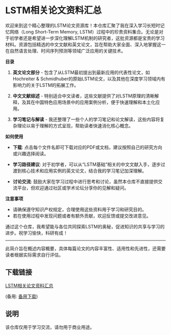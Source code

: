 # LSTM相关论文资料汇总

欢迎来到这个精心整理的LSTM论文资源库！本仓库汇聚了我在深入学习长短时记忆网络（Long Short-Term Memory, LSTM）过程中的珍贵资料集合。无论是对于初学者还是希望进一步深化理解LSTM机制的研究者，这批资源都是宝贵的学习材料。资源包括精选的中文文献和英文论文，旨在帮助大家全面、深入地掌握这一在自然语言处理、时间序列预测等领域广泛应用的关键技术。

**目录**

1. **英文论文部分** - 包含了从LSTM最初提出到最新应用的代表性论文，如Hochreiter & Schmidhuber的原始LSTM论文，以及其他在深度学习领域内有影响力的关于LSTM的拓展工作。

2. **中文文献综述** - 特别适合中文读者，这些文献提供了对LSTM原理的清晰解释，及其在中国特色应用场景中的应用案例分析，便于快速理解和本土化应用。

3. **学习笔记与解读** - 我还整理了一些个人的学习笔记和论文解读，这些内容将复杂理论以易于理解的方式呈现，帮助读者快速消化核心概念。

**如何使用**

- **下载**: 点击每个文件名即可下载对应的PDF或文档，建议按照自己的研究方向或兴趣选择阅读。
  
- **学习路径建议**: 对于初学者，可以从“LSTM基础”相关的中文文献入手，逐步过渡到核心技术和应用实例的英文论文，结合我的学习笔记加深理解。
  
- **讨论交流**: 鼓励大家在学习过程中进行思考和讨论，虽然本仓库不直接提供交流平台，但欢迎通过社区或学术论坛分享你的见解和疑问。

**注意事项**

- 请确保遵守知识产权规定，合理使用这些资料用于学习和研究目的。
- 若在使用过程中发现问题或者有额外贡献，欢迎反馈或提交改进意见。

通过这个仓库，我希望能与各位共同探索LSTM的奥秘，促进知识的共享与学习的进步。祝学习愉快，科研有成！

---

此简介旨在概述内容概要，具体每篇论文的内容丰富性、适用性和先进性，还需要读者根据实际需求自行评估。

## 下载链接
[LSTM相关论文资料汇总](https://pan.quark.cn/s/d069b03e7f59) 

(备用: [备用下载](https://pan.baidu.com/s/1_Pe2E7LuovOzIE_99RWPVQ?pwd=1234))

## 说明

该仓库仅用于学习交流，请勿用于商业用途。
